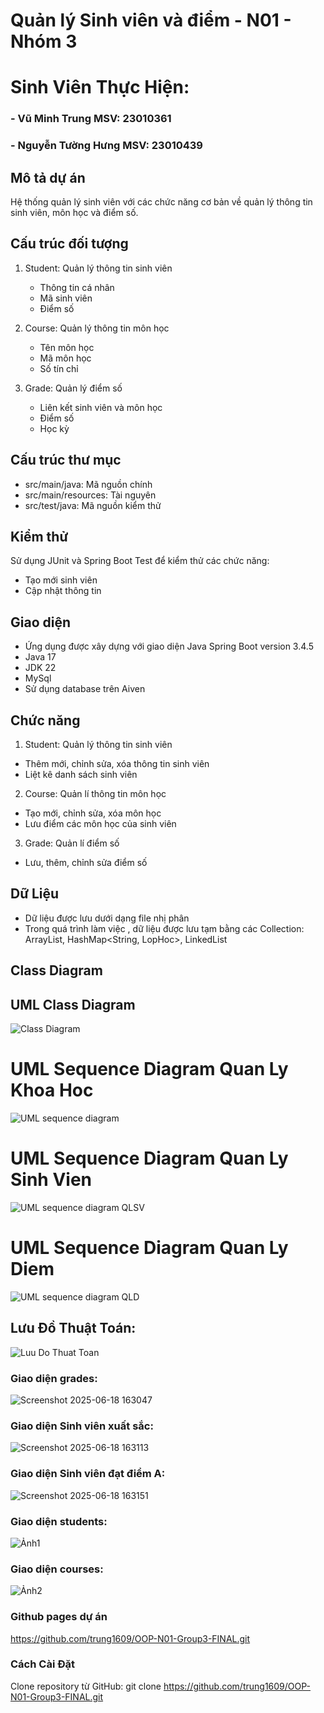 # Quản lý Sinh viên và điểm - N01 - Nhóm 3

# Sinh Viên Thực Hiện:
### - Vũ Minh Trung MSV: 23010361
### - Nguyễn Tường Hưng MSV: 23010439

## Mô tả dự án
Hệ thống quản lý sinh viên với các chức năng cơ bản về quản lý thông tin sinh viên, môn học và điểm số.

## Cấu trúc đối tượng
1. Student: Quản lý thông tin sinh viên
   - Thông tin cá nhân
   - Mã sinh viên
   - Điểm số

2. Course: Quản lý thông tin môn học
   - Tên môn học
   - Mã môn học
   - Số tín chỉ

3. Grade: Quản lý điểm số
   - Liên kết sinh viên và môn học
   - Điểm số
   - Học kỳ

## Cấu trúc thư mục
- src/main/java: Mã nguồn chính
- src/main/resources: Tài nguyên
- src/test/java: Mã nguồn kiểm thử

## Kiểm thử
Sử dụng JUnit và Spring Boot Test để kiểm thử các chức năng:
- Tạo mới sinh viên
- Cập nhật thông tin

## Giao diện
- Ứng dụng được xây dựng với giao diện Java Spring Boot version 3.4.5
- Java 17
- JDK 22
- MySql
- Sử dụng database trên Aiven

## Chức năng
1. Student: Quản lý thông tin sinh viên
- Thêm mới, chỉnh sửa, xóa thông tin sinh viên
- Liệt kê danh sách sinh viên 

2. Course: Quản lí thông tin môn học
- Tạo mới, chỉnh sửa, xóa môn học
- Lưu điểm các môn học của sinh viên

3. Grade: Quản lí điểm số
- Lưu, thêm, chỉnh sửa điểm số

## Dữ Liệu
- Dữ liệu được lưu dưới dạng file nhị phân
- Trong quá trình làm việc , dữ liệu được lưu tạm bằng các Collection: ArrayList<SinhVien>, HashMap<String, LopHoc>, LinkedList<MonHoc>


## Class Diagram

## UML Class Diagram

![Class Diagram](https://github.com/user-attachments/assets/20e79c7d-373e-43f9-943a-6a74d715b869)

# UML Sequence Diagram Quan Ly Khoa Hoc
![UML sequence diagram](https://github.com/user-attachments/assets/0be6d0fe-af86-4ed2-af91-6256d02f2be6)

# UML Sequence Diagram Quan Ly Sinh Vien
![UML sequence diagram QLSV](https://github.com/user-attachments/assets/ff34fe07-0a2f-4cab-86e4-6b11972a15a4)

# UML Sequence Diagram Quan Ly Diem
![UML sequence diagram QLD](https://github.com/user-attachments/assets/9a733d57-72b4-4cf8-8000-8b18cb53d477)




## Lưu Đồ Thuật Toán: 

![Luu Do Thuat Toan ](https://github.com/user-attachments/assets/5eb9f951-83f8-40c4-ae06-2b0b2e844ba2)





### Giao diện grades:

![Screenshot 2025-06-18 163047](https://github.com/user-attachments/assets/fc951912-28e8-405f-8158-387df95dc2c0)


### Giao diện Sinh viên xuất sắc:
![Screenshot 2025-06-18 163113](https://github.com/user-attachments/assets/dffe79ac-da18-4c91-8250-956c42efc9ac)

### Giao diện Sinh viên đạt điểm A:
![Screenshot 2025-06-18 163151](https://github.com/user-attachments/assets/d6c52e72-490a-48ad-a728-4c47de8d93b7)

### Giao diện students:
![Ảnh1](https://github.com/user-attachments/assets/6fdd12fc-d1f0-4e5d-9d0f-756bc663df73)

### Giao diện courses:
![Ảnh2](https://github.com/user-attachments/assets/8f4f8232-5827-4f6e-abee-acc170b558c6)

### Github pages dự án
 https://github.com/trung1609/OOP-N01-Group3-FINAL.git

### Cách Cài Đặt
Clone repository từ GitHub:
git clone https://github.com/trung1609/OOP-N01-Group3-FINAL.git






